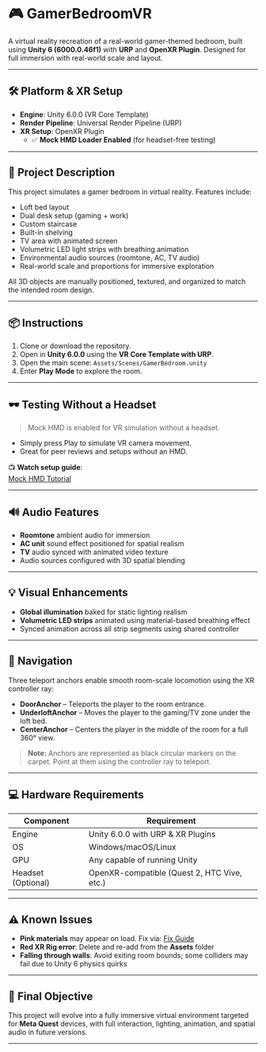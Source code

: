 # 🎮 GamerBedroomVR

A virtual reality recreation of a real-world gamer-themed bedroom, built using **Unity 6 (6000.0.46f1)** with **URP** and **OpenXR Plugin**. Designed for full immersion with real-world scale and layout.

---

## 🛠 Platform & XR Setup

- **Engine**: Unity 6.0.0 (VR Core Template)
- **Render Pipeline**: Universal Render Pipeline (URP)
- **XR Setup**: OpenXR Plugin  
  - ✅ **Mock HMD Loader Enabled** (for headset-free testing)

---

## 🧾 Project Description

This project simulates a gamer bedroom in virtual reality. Features include:

- Loft bed layout  
- Dual desk setup (gaming + work)  
- Custom staircase  
- Built-in shelving  
- TV area with animated screen  
- Volumetric LED light strips with breathing animation  
- Environmental audio sources (roomtone, AC, TV audio)  
- Real-world scale and proportions for immersive exploration  

All 3D objects are manually positioned, textured, and organized to match the intended room design.

---

## 📦 Instructions

1. Clone or download the repository.
2. Open in **Unity 6.0.0** using the **VR Core Template with URP**.
3. Open the main scene: `Assets/Scenes/GamerBedroom.unity`
4. Enter **Play Mode** to explore the room.

---

## 🕶️ Testing Without a Headset

> Mock HMD is enabled for VR simulation without a headset.

- Simply press Play to simulate VR camera movement.
- Great for peer reviews and setups without an HMD.

📺 **Watch setup guide**:  
[Mock HMD Tutorial](https://www.youtube.com/watch?v=MytUA33WhFI&t=51s)

---

## 🔊 Audio Features

- **Roomtone** ambient audio for immersion  
- **AC unit** sound effect positioned for spatial realism  
- **TV** audio synced with animated video texture  
- Audio sources configured with 3D spatial blending  

---

## 💡 Visual Enhancements

- **Global illumination** baked for static lighting realism  
- **Volumetric LED strips** animated using material-based breathing effect  
- Synced animation across all strip segments using shared controller  

---

## 🧭 Navigation

Three teleport anchors enable smooth room-scale locomotion using the XR controller ray:

- **DoorAnchor** – Teleports the player to the room entrance.
- **UnderloftAnchor** – Moves the player to the gaming/TV zone under the loft bed.
- **CenterAnchor** – Centers the player in the middle of the room for a full 360° view.

> **Note:** Anchors are represented as black circular markers on the carpet. Point at them using the controller ray to teleport.

---

## 💻 Hardware Requirements

| Component          | Requirement                              |
|--------------------|-------------------------------------------|
| Engine             | Unity 6.0.0 with URP & XR Plugins         |
| OS                 | Windows/macOS/Linux                       |
| GPU                | Any capable of running Unity              |
| Headset (Optional) | OpenXR-compatible (Quest 2, HTC Vive, etc.) |

---

## ⚠️ Known Issues

- **Pink materials** may appear on load. Fix via: [Fix Guide](https://youtu.be/8MplcYrkwqU?si=kKJ1MBCx6E6g5hMl)  
- **Red XR Rig error**: Delete and re-add from the **Assets** folder  
- **Falling through walls**: Avoid exiting room bounds; some colliders may fail due to Unity 6 physics quirks  

---

## 🎯 Final Objective

This project will evolve into a fully immersive virtual environment targeted for **Meta Quest** devices, with full interaction, lighting, animation, and spatial audio in future versions.

---
